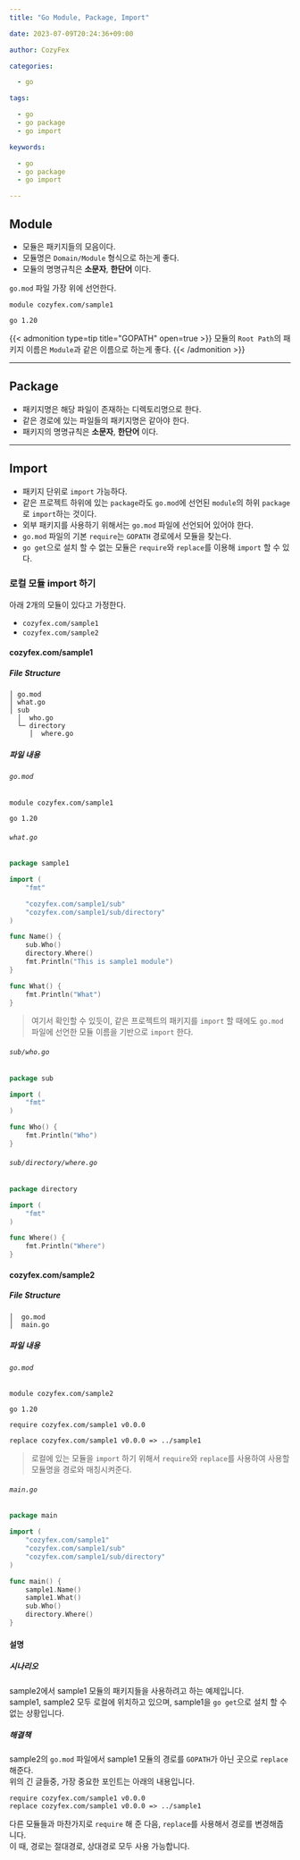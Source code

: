 ```yaml
---
title: "Go Module, Package, Import"

date: 2023-07-09T20:24:36+09:00

author: CozyFex

categories:

  - go

tags:

  - go
  - go package
  - go import

keywords:

  - go
  - go package
  - go import

---
```


## Module

- 모듈은 패키지들의 모음이다.
- 모듈명은 `Domain/Module` 형식으로 하는게 좋다.
- 모듈의 명명규칙은 **소문자**, **한단어** 이다.

`go.mod` 파일 가장 위에 선언한다.

```
module cozyfex.com/sample1

go 1.20
```

{{< admonition type=tip title="GOPATH" open=true >}}
모듈의 `Root Path`의 패키지 이름은 `Module`과 같은 이름으로 하는게 좋다.
{{< /admonition >}}

----

## Package

- 패키지명은 해당 파일이 존재하는 디렉토리명으로 한다.
- 같은 경로에 있는 파일들의 패키지명은 같아야 한다.
- 패키지의 명명규칙은 **소문자**, **한단어** 이다.

----

## Import

- 패키지 단위로 `import` 가능하다.
- 같은 프로젝트 하위에 있는 `package`라도 `go.mod`에 선언된 `module`의 하위 `package`로 `import`하는 것이다.
- 외부 패키지를 사용하기 위해서는 `go.mod` 파일에 선언되어 있어야 한다.
- `go.mod` 파일의 기본 `require`는 `GOPATH` 경로에서 모듈을 찾는다.
- `go get`으로 설치 할 수 없는 모듈은 `require`와 `replace`를 이용해 `import` 할 수 있다.

### 로컬 모듈 import 하기

아래 2개의 모듈이 있다고 가정한다.

- `cozyfex.com/sample1`
- `cozyfex.com/sample2`

#### cozyfex.com/sample1

##### File Structure

```
│ go.mod
│ what.go
│ sub
  │  who.go
  └─ directory
     │  where.go
```

##### 파일 내용

###### `go.mod`

```
module cozyfex.com/sample1

go 1.20
```

###### `what.go`

```go
package sample1

import (
	"fmt"

	"cozyfex.com/sample1/sub"
	"cozyfex.com/sample1/sub/directory"
)

func Name() {
	sub.Who()
	directory.Where()
	fmt.Println("This is sample1 module")
}

func What() {
	fmt.Println("What")
}
```

> 여기서 확인할 수 있듯이, 같은 프로젝트의 패키지를 `import` 할 때에도 `go.mod` 파일에 선언한 모듈 이름을 기반으로 `import` 한다.

###### `sub/who.go`

```go
package sub

import (
	"fmt"
)

func Who() {
	fmt.Println("Who")
}
```

###### `sub/directory/where.go`

```go
package directory

import (
	"fmt"
)

func Where() {
	fmt.Println("Where")
}
```

#### cozyfex.com/sample2

##### File Structure

```
│  go.mod
│  main.go
```

##### 파일 내용

###### `go.mod`

```
module cozyfex.com/sample2

go 1.20

require cozyfex.com/sample1 v0.0.0

replace cozyfex.com/sample1 v0.0.0 => ../sample1
```

> 로컬에 있는 모듈을 `import` 하기 위해서 `require`와 `replace`를 사용하여 사용할 모듈명을 경로와 매칭시켜준다.

###### `main.go`

```go
package main

import (
	"cozyfex.com/sample1"
	"cozyfex.com/sample1/sub"
	"cozyfex.com/sample1/sub/directory"
)

func main() {
	sample1.Name()
	sample1.What()
	sub.Who()
	directory.Where()
}
```

#### 설명

##### 시나리오

sample2에서 sample1 모듈의 패키지들을 사용하려고 하는 예제입니다.  
sample1, sample2 모두 로컬에 위치하고 있으며, sample1을 `go get`으로 설치 할 수 없는 상황입니다.

##### 해결책

sample2의 `go.mod` 파일에서 sample1 모듈의 경로를 `GOPATH`가 아닌 곳으로 `replace` 해준다.  
위의 긴 글들중, 가장 중요한 포인트는 아래의 내용입니다.

```
require cozyfex.com/sample1 v0.0.0
replace cozyfex.com/sample1 v0.0.0 => ../sample1
```

다른 모듈들과 마찬가지로 `require` 해 준 다음, `replace`를 사용해서 경로를 변경해줍니다.  
이 때, 경로는 절대경로, 상대경로 모두 사용 가능합니다.
